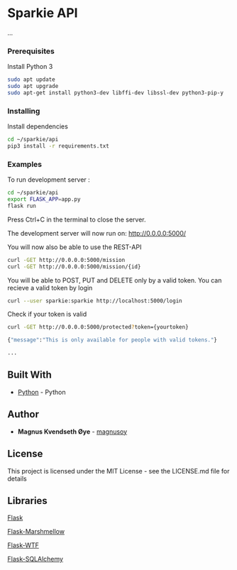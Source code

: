 # Sparkie API
...



### Prerequisites

Install Python 3
```bash
sudo apt update
sudo apt upgrade
sudo apt-get install python3-dev libffi-dev libssl-dev python3-pip-y
```

### Installing


Install dependencies
```bash
cd ~/sparkie/api
pip3 install -r requirements.txt
```

### Examples

To run development server :
```bash
cd ~/sparkie/api
export FLASK_APP=app.py
flask run
```

Press Ctrl+C in the terminal to close the server.

The development server will now run on: http://0.0.0.0:5000/


You will now also be able to use the REST-API
```bash
curl -GET http://0.0.0.0:5000/mission
curl -GET http://0.0.0.0:5000/mission/{id}
```

You will be able to POST, PUT and DELETE only by a valid token.
You can recieve a valid token by login

```bash
curl --user sparkie:sparkie http://localhost:5000/login
```


Check if your token is valid
```bash
curl -GET http://0.0.0.0:5000/protected?token={yourtoken}

{"message":"This is only available for people with valid tokens."}
```


```bash
...
```


## Built With

* [Python](https://www.python.org/) - Python


## Author

* **Magnus Kvendseth Øye** - [magnusoy](https://github.com/magnusoy)


## License

This project is licensed under the MIT License - see the LICENSE.md file for details


## Libraries

[Flask](http://flask.pocoo.org/)

[Flask-Marshmellow](https://flask-marshmallow.readthedocs.io/en/latest/)

[Flask-WTF](https://flask-wtf.readthedocs.io/en/stable/)

[Flask-SQLAlchemy](http://flask-sqlalchemy.pocoo.org/2.3/)
